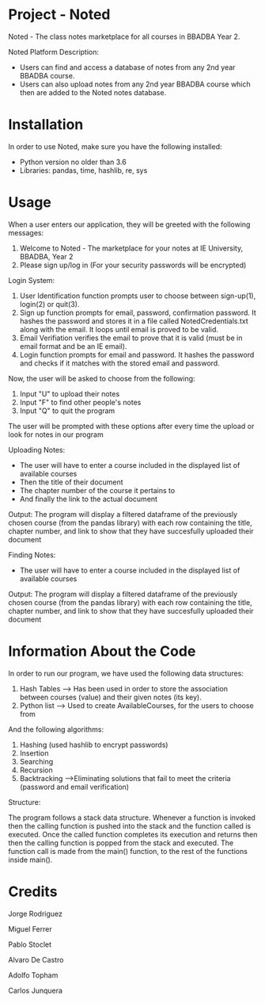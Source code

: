 # Project - Noted

Noted - The class notes marketplace for all courses in BBADBA Year 2.

Noted Platform Description:
  
   - Users can find and access a database of notes from any 2nd year BBADBA course.  
   - Users can also upload notes from any 2nd year BBADBA course which then are added to the Noted notes database.

# Installation

In order to use Noted, make sure you have the following installed:
    
   - Python version no older than 3.6
   - Libraries: pandas, time, hashlib, re, sys
    


# Usage

When a user enters our application, they will be greeted with the following messages:

  1. Welcome to Noted - The marketplace for your notes at IE University, BBADBA, Year 2
  2. Please sign up/log in (For your security passwords will be encrypted)

Login System:
  1. User Identification function prompts user to choose between sign-up(1), login(2) or quit(3).
  2. Sign up function prompts for email, password, confirmation password. It hashes the password and stores it in a file called NotedCredentials.txt along      with the email. It loops until email is proved to be valid.
  3. Email Verifiation verifies the email to prove that it is valid (must be in email format and be an IE email).
  4. Login function prompts for email and password. It hashes the password and checks if it matches with the stored email and password.

Now, the user will be asked to choose from the following:

  1. Input "U" to upload their notes
  2. Input "F" to find other people's notes
  3. Input "Q" to quit the program
  
  The user will be prompted with these options after every time the upload or look for notes in   our program
  
Uploading Notes:

  - The user will have to enter a course included in the displayed list of available courses
  - Then the title of their document
  - The chapter number of the course it pertains to
  - And finally the link to the actual document
  
  Output: The program will display a filtered dataframe of the previously chosen course (from the pandas library) with each row containing the title, chapter number,             and link to show that they have succesfully uploaded their document
  
Finding Notes:

  - The user will have to enter a course included in the displayed list of available courses
  
   Output: The program will display a filtered dataframe of the previously chosen course (from the pandas library) with each row containing the title, chapter number,            and link to show that they have succesfully uploaded their document


# Information About the Code
In order to run our program, we have used the following data structures:

1. Hash Tables --> Has been used in order to store the association between courses (value) and their given notes (its key).
2. Python list --> Used to create AvailableCourses, for the users to choose from
 
 
And the following algorithms:
1. Hashing (used hashlib to encrypt passwords)
2. Insertion
3. Searching
4. Recursion
5. Backtracking -->Eliminating solutions that fail to meet the criteria (password and email verification)

Structure:

The program follows a stack data structure. Whenever a function is invoked then the calling function is pushed into the stack and the function called is executed. Once the called function completes its execution and returns then then the calling function is popped from the stack and executed.
The function call is made from the main() function, to the rest of the functions inside main().
 



# Credits
Jorge Rodriguez

Miguel Ferrer

Pablo Stoclet

Alvaro De Castro

Adolfo Topham

Carlos Junquera
